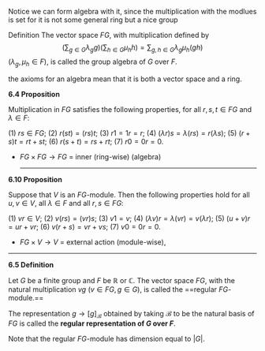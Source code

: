 
Notice we can form algebra with it, since the multiplication with the modlues is set for it is not some general ring but a nice group


Definition
The vector space $FG$, with multiplication defined by
$$\left( \sum_{g \in G} \lambda_g g \right) \left( \sum_{h \in G} \mu_h h \right) = \sum_{g, h \in G} \lambda_g \mu_h (gh)$$
$(\lambda_g, \mu_h \in F)$, is called the group algebra of $G$ over $F$.


the axioms for an algebra mean that it is both a vector space and a ring.

**6.4 Proposition**

Multiplication in $FG$ satisfies the following properties, for all $r, s, t \in FG$ and $\lambda \in F$:

(1) $rs \in FG$;
(2) $r(st) = (rs)t$;
(3) $r1 = 1r = r$;
(4) $(\lambda r)s = \lambda(rs) = r(\lambda s)$;
(5) $(r + s)t = rt + st$;
(6) $r(s + t) = rs + rt$;
(7) $r0 = 0r = 0$.


* $FG \times FG \to FG$ = inner (ring-wise)
  (algebra)
  
  ---
  
**6.10 Proposition**

Suppose that $V$ is an $FG$-module. Then the following properties hold for all $u, v \in V$, all $\lambda \in F$ and all $r, s \in FG$:

(1) $vr \in V$;
(2) $v(rs) = (vr)s$;
(3) $v1 = v$;
(4) $(\lambda v)r = \lambda(vr) = v(\lambda r)$;
(5) $(u + v)r = ur + vr$;
(6) $v(r + s) = vr + vs$;
(7) $v0 = 0r = 0$.




* $FG \times V \to V$ = external action (module-wise), 

---

**6.5 Definition**

Let $G$ be a finite group and $F$ be $\mathbb{R}$ or $\mathbb{C}$. The vector space $FG$, with the natural multiplication $vg$ ($v \in FG, g \in G$), is called the ==regular $FG$-module.==

The representation $g \rightarrow [g]_{\mathcal{B}}$ obtained by taking $\mathcal{B}$ to be the natural basis of $FG$ is called the **regular representation of $G$ over $F$**.

Note that the regular $FG$-module has dimension equal to $|G|$.